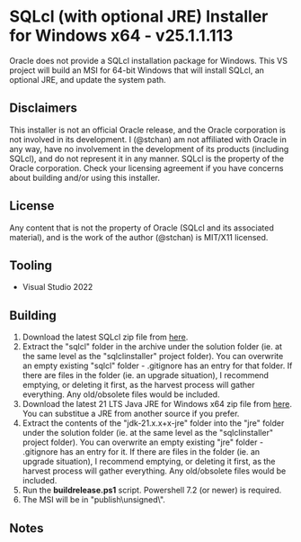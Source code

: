 # SQLcl (with optional JRE) Installer for Windows x64 - v25.1.1.113
Oracle does not provide a SQLcl installation package for Windows. This VS project will build an MSI for 64-bit Windows that will install SQLcl, an optional JRE, and update the system path.

## Disclaimers
This installer is not an official Oracle release, and the Oracle corporation is not involved in its development. I (@stchan) am not affiliated with Oracle in any way, have no involvement in the development of its products (including SQLcl), and do not represent it in any manner. SQLcl is the property of the Oracle corporation. Check your licensing agreement if you have concerns about building and/or using this installer.

## License
Any content that is not the property of Oracle (SQLcl and its associated material), and is the work of the author (@stchan) is MIT/X11 licensed.

## Tooling
* Visual Studio 2022

## Building
1. Download the latest SQLcl zip file from [here](https://www.oracle.com/database/sqldeveloper/technologies/sqlcl/download/).
1. Extract the "sqlcl" folder in the archive under the solution folder (ie. at the same level as the "sqlclinstaller" project folder). You can overwrite an empty existing "sqlcl" folder - .gitignore has an entry for that folder. If there are files in the folder (ie. an upgrade situation), I recommend emptying, or deleting it first, as the harvest process will gather everything. Any old/obsolete files would be included.
1. Download the latest 21 LTS Java JRE for Windows x64 zip file from [here](https://adoptium.net/temurin/releases/?os=any&arch=any&version=21). You can substitue a JRE from another source if you prefer.
1. Extract the contents of the "jdk-21.x.x+x-jre" folder into the "jre" folder under the solution folder (ie. at the same level as the "sqlclinstaller" project folder). You can overwrite an empty existing "jre" folder - .gitignore has an entry for it. If there are files in the folder (ie. an upgrade situation), I recommend emptying, or deleting it first, as the harvest process will gather everything. Any old/obsolete files would be included.
1. Run the **buildrelease.ps1** script. Powershell 7.2 (or newer) is required.
1. The MSI will be in "publish\unsigned\\<culture>".

## Notes

